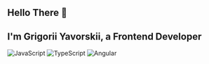 ## Hello There 👋
## I'm Grigorii Yavorskii, a Frontend Developer
![JavaScript](https://img.shields.io/badge/javascript-%23323330.svg?style=for-the-badge&logo=javascript&logoColor=%23F7DF1E)
![TypeScript](https://img.shields.io/badge/typescript-%23007ACC.svg?style=for-the-badge&logo=typescript&logoColor=white)
![Angular](https://img.shields.io/badge/angular-%23DD0031.svg?style=for-the-badge&logo=angular&logoColor=white)
<!--
![CSS3](https://img.shields.io/badge/css3-%231572B6.svg?style=for-the-badge&logo=css3&logoColor=white)
![SCSS](https://img.shields.io/badge/scss-hotpink.svg?style=for-the-badge&logo=LESS&logoColor=white)
![HTML5](https://img.shields.io/badge/html5-%23E34F26.svg?style=for-the-badge&logo=html5&logoColor=white)
![Visual Studio Code](https://img.shields.io/badge/Visual%20Studio%20Code-0078d7.svg?style=for-the-badge&logo=visual-studio-code&logoColor=white)
![NPM](https://img.shields.io/badge/NPM-%23000000.svg?style=for-the-badge&logo=npm&logoColor=white)
![GitHub](https://img.shields.io/badge/github-%23121011.svg?style=for-the-badge&logo=github&logoColor=white)
![Git](https://img.shields.io/badge/git-%23F05033.svg?style=for-the-badge&logo=git&logoColor=white)
![Webpack](https://img.shields.io/badge/webpack-%238DD6F9.svg?style=for-the-badge&logo=webpack&logoColor=black)
![ESLint](https://img.shields.io/badge/ESLint-4B3263?style=for-the-badge&logo=eslint&logoColor=white)
![Jira](https://img.shields.io/badge/jira-%230A0FFF.svg?style=for-the-badge&logo=jira&logoColor=white)
![Figma](https://img.shields.io/badge/figma-%23F24E1E.svg?style=for-the-badge&logo=figma&logoColor=white)
<img alt="Nodejs" src="https://img.shields.io/badge/-Nodejs-43853d?style=flat-square&logo=Node.js&logoColor=white" />
<img alt="Cassandra" src="https://img.shields.io/badge/-Cassandra-1287B1?style=flat-square&logo=apache%20cassandra&logoColor=white" />
<img alt="MongoDB" src="https://img.shields.io/badge/-MongoDB-234ea94b?style=flat-square&logo=MongoDB&logoColor=white" />
<img alt="Docker" src="https://img.shields.io/badge/-Docker-0078d7?style=flat-square&logo=Docker&logoColor=white" />
-->
<!--
### Projects:
 **Team** Angular project - WeatherToday
<img img align="left" src="https://user-images.githubusercontent.com/86509140/187020832-1f263926-91f7-4676-9e05-57bba58519a5.png" width="500" height="240" />

User location recognition; Detailed weather forecast for 16 days; Forecast presented in graphs; Weather map with layers; Language selection; Location change; Progressive web application

Link: https://weather-today-ten.vercel.app/today

Repo: https://github.com/sunn-shinne/weather-today
<br/>
<br/>
<br/>


 **Team** Angular project - Trello clone
<img img align="left" src="https://user-images.githubusercontent.com/86509140/171991138-205befb6-6472-4eca-af30-dfa02c388fdb.png" width="500" height="280" />

A project management system is an application that helps an individual in an initiative group or group complete assigned tasks.

Link: https://sashatsarikova.github.io/project-management-app/welcome

Repo: https://github.com/SashaTsarikova/project-management-app
<br/>
<br/>
<br/>
<br/>
<br/>

**Team** TypeScript project 
<img img align="left" src="https://user-images.githubusercontent.com/86509140/171148386-d6b42e7b-a211-4772-b25d-91378b51a3e4.png" width="500" height="280" />

RS Lang is an application for learning foreign words, including an electronic textbook with a database of words to learn, mini-games for repeating them, a statistics page for tracking individual progress.

Link: https://ssmangilev.github.io/rslang/.

Repo: https://github.com/GrigoriyYav/rslang
<br/>
<br/>
<br/>
<br/>
<br/>


<img img align="left" src="https://user-images.githubusercontent.com/86509140/168467185-639c2917-629d-4476-9630-90c06bd274b6.png" width="500" height="280" />
Momentum is an analogue of the Chrome Web Store application of the same name.
<br/>
<br/>
The app shows the time and username. The background image and greeting changes depending on the time of day. There is a clock, an image slider, weather widgets, an audio player, a quote of the day block, and settings.

Link: https://rolling-scopes-school.github.io/grigoriyyav-JSFE2021Q3/momentum/

Repo: (temporarily unavailable)

<br/>
<br/>
<br/>

JavaScript Landing with sliders, map and other stuff
<img img align="left" src="https://user-images.githubusercontent.com/86509140/161727783-417a2c24-d80e-42ba-8326-730b12bdaa7a.png" width="500" height="280" />

Landing page of the Louvre - one of the most popular art museums in the world.

Link: https://rolling-scopes-school.github.io/grigoriyyav-JSFE2021Q3/museum-dom/

Repo: (temporarily unavailable)
-->
<!--
**GrigoriyYav/GrigoriyYav** is a ✨ _special_ ✨ repository because its `README.md` (this file) appears on your GitHub profile.

Here are some ideas to get you started:

- 🔭 I’m currently working on ...
- 🌱 I’m currently learning ...
- 👯 I’m looking to collaborate on ...
- 🤔 I’m looking for help with ...
- 💬 Ask me about ...
- 📫 How to reach me: ...
- 😄 Pronouns: ...
- ⚡ Fun fact: ...
-->
